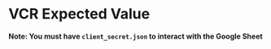 # VCR Expected Value

**Note: You must have `client_secret.json` to interact with the Google Sheet**
